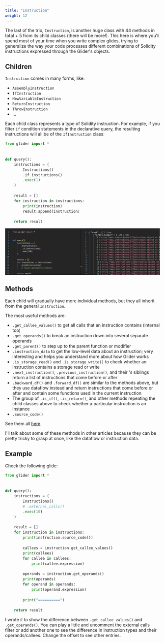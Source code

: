 ```yaml
---
title: "Instruction"
weight: 12
---
```


The last of the trio, `Instruction`, is another huge class with 44 methods in total + 5 from its child classes (there will be more!). This here is where you'll spend most of your time when you write complex glides, trying to generalize the way your code processes different combinations of Solidity instructions expressed through the Glider's objects.

## Children

`Instruction` comes in many forms, like:

- `AssemblyInstruction`
- `IfInstruction`
- `NewVariableInstruction`
- `ReturnInstruction`
- `ThrowInstruction`
- ...

Each child class represents a type of Solidity instruction. For example, if you filter `if` condition statements in the declarative query, the resulting instructions will all be of the `IfInstruction` class:

```python
from glider import *


def query():
    instructions = (
        Instructions()
        .if_instructions()
        .exec(1)
    )

    result = []
    for instruction in instructions:
        print(instruction)
        result.append(instruction)

    return result


```

![Result](./media/result.png)

## Methods

Each child will gradually have more individual methods, but they all inherit from the general `Instruction`.

The most useful methods are:

- `.get_callee_values()` to get all calls that an instruction contains (internal too)
- `.get_operands()` to break an instruction down into several separate operands
- `.get_parent()` to step up to the parent function or modifier
- `.instruction_data` to get the low-level data about an instruction; very interesting and helps you understand more about how Glider works
- `.is_storage_read()` and `.is_storage_write()` to check whether an instruction contains a storage read or write
- `.next_instruction()`, `.previous_instruction()`, and their 's siblings return a list of instructions that come before or after
- `.backward_df()` and `.forward_df()` are similar to the methods above, but they use dataflow instead and return instructions that come before or after and contain some functions used in the current instruction
- The group of `.is_if()`, `.is_return()`, and other methods repeating the child classes above to check whether a particular instruction is an instance
- `.source_code()`

See them all [here](https://glide.gitbook.io/main/api/instruction).

I'll talk about some of these methods in other articles because they can be pretty tricky to grasp at once, like the dataflow or instruction data.

## Example

Check the following glide:

```python
from glider import *


def query():
    instructions = (
        Instructions()
        # .external_calls()
        .exec(10)
    )

    result = []
    for instruction in instructions:
        print(instruction.source_code())

        callees = instruction.get_callee_values()
        print(callees)
        for callee in callees:
            print(callee.expression)

        operands = instruction.get_operands()
        print(operands)
        for operand in operands:
            print(operand.expression)

        print("==========")

    return result

```

I wrote it to show the difference between `.get_callee_values()` and `.get_operands()`. You can play a little and uncomment the external calls filter or add another one to see the difference in instruction types and their operands/callees. Change the offset to see other entries.


